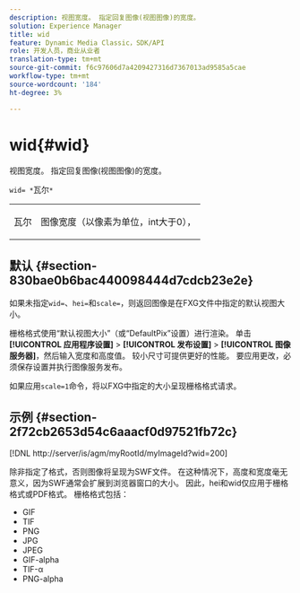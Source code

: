 ```yaml
---
description: 视图宽度。 指定回复图像(视图图像)的宽度。
solution: Experience Manager
title: wid
feature: Dynamic Media Classic，SDK/API
role: 开发人员，商业从业者
translation-type: tm+mt
source-git-commit: f6c97606d7a4209427316d7367013ad9585a5cae
workflow-type: tm+mt
source-wordcount: '184'
ht-degree: 3%

---
```



# wid{#wid}

视图宽度。 指定回复图像(视图图像)的宽度。

`wid= *`瓦尔`*`

<table id="simpletable_8229FEFB366F4A799C206FD3E3C601BA"> 
 <tr class="strow"> 
  <td class="stentry"> <p><span class="codeph"> <span class="varname"> 瓦尔</span></span> </p> </td> 
  <td class="stentry"> <p>图像宽度（以像素为单位，int大于0）， </p></td> 
 </tr> 
</table>

## 默认 {#section-830bae0b6bac440098444d7cdcb23e2e}

如果未指定`wid=`、`hei=`和`scale=`，则返回图像是在FXG文件中指定的默认视图大小。

栅格格式使用“默认视图大小”（或“DefaultPix”设置）进行渲染。 单击&#x200B;**[!UICONTROL 应用程序设置]** > **[!UICONTROL 发布设置]** > **[!UICONTROL 图像服务器]**，然后输入宽度和高度值。 较小尺寸可提供更好的性能。 要应用更改，必须保存设置并执行图像服务发布。

如果应用`scale=1`命令，将以FXG中指定的大小呈现栅格格式请求。

## 示例 {#section-2f72cb2653d54c6aaacf0d97521fb72c}

[!DNL http://server/is/agm/myRootId/myImageId?wid=200]

除非指定了格式，否则图像将呈现为SWF文件。 在这种情况下，高度和宽度毫无意义，因为SWF通常会扩展到浏览器窗口的大小。 因此，hei和wid仅应用于栅格格式或PDF格式。 栅格格式包括：

* GIF
* TIF
* PNG
* JPG
* JPEG
* GIF-alpha
* TIF-α
* PNG-alpha

